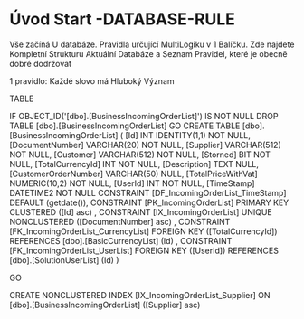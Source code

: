 ﻿# Úvod   Start -DATABASE-RULE  

Vše začíná U databáze. 
Pravidla určující MultiLogiku v 1 Balíčku.
Zde najdete Kompletní Strukturu Aktuální Databáze
a Seznam Pravidel, které je obecně dobré dodržovat

1 pravidlo: Každé slovo má Hluboký Význam

TABLE


 IF OBJECT_ID('[dbo].[BusinessIncomingOrderList]') IS NOT NULL 
 DROP TABLE [dbo].[BusinessIncomingOrderList] 
 GO
 CREATE TABLE [dbo].[BusinessIncomingOrderList] ( 
 [Id]                   INT              IDENTITY(1,1)          NOT NULL,
 [DocumentNumber]       VARCHAR(20)                             NOT NULL,
 [Supplier]             VARCHAR(512)                            NOT NULL,
 [Customer]             VARCHAR(512)                            NOT NULL,
 [Storned]              BIT                                     NOT NULL,
 [TotalCurrencyId]      INT                                     NOT NULL,
 [Description]          TEXT                                        NULL,
 [CustomerOrderNumber]  VARCHAR(50)                                 NULL,
 [TotalPriceWithVat]    NUMERIC(10,2)                           NOT NULL,
 [UserId]               INT                                     NOT NULL,
 [TimeStamp]            DATETIME2                               NOT NULL  CONSTRAINT [DF_IncomingOrderList_TimeStamp] DEFAULT (getdate()),
 CONSTRAINT   [PK_IncomingOrderList]  PRIMARY KEY CLUSTERED    ([Id] asc) ,
 CONSTRAINT   [IX_IncomingOrderList]  UNIQUE      NONCLUSTERED ([DocumentNumber] asc) ,
 CONSTRAINT [FK_IncomingOrderList_CurrencyList] FOREIGN KEY ([TotalCurrencyId]) REFERENCES [dbo].[BasicCurrencyList] (Id) ,
 CONSTRAINT [FK_IncomingOrderList_UserList] FOREIGN KEY ([UserId]) REFERENCES [dbo].[SolutionUserList] (Id) )
 
 
 GO
 
 CREATE NONCLUSTERED INDEX [IX_IncomingOrderList_Supplier] 
    ON [dbo].[BusinessIncomingOrderList] ([Supplier] asc)